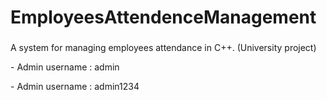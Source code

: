 # EmployeesAttendenceManagement


###

<p align="left"> A system for managing employees attendance in C++. (University project)</p>
<p align="left">- Admin username :  admin</p>
<p align="left">- Admin username :  admin1234</p>
